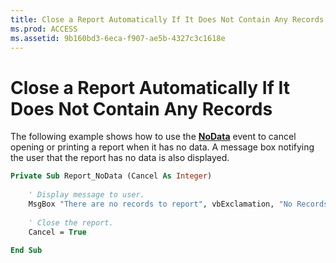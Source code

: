 ```yaml
---
title: Close a Report Automatically If It Does Not Contain Any Records
ms.prod: ACCESS
ms.assetid: 9b160bd3-6eca-f907-ae5b-4327c3c1618e
---
```



# Close a Report Automatically If It Does Not Contain Any Records

The following example shows how to use the  **[NoData](FA5F22B1-3695-BD16-2CA3-B2A1CC1F1D94.md)** event to cancel opening or printing a report when it has no data. A message box notifying the user that the report has no data is also displayed.


```vb
Private Sub Report_NoData (Cancel As Integer) 
     
    ' Display message to user. 
    MsgBox "There are no records to report", vbExclamation, "No Records" 
 
    ' Close the report. 
    Cancel = True 
 
End Sub
```


